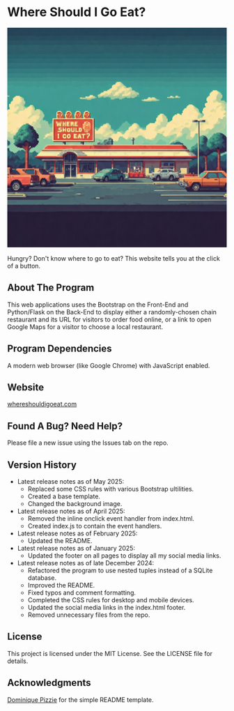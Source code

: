 # Where Should I Go Eat?

![A fast food restaurant on a sunny afternoon with vehicles parked in the parking lot attached to the restaurant. Above the restaurant is a sign with the phrase: Where Should I Go Eat](static/images/where_should_I_go_eat_gemini_generated.jpeg)

Hungry? Don't know where to go to eat? This website tells you at the click of a button.

## About The Program

This web applications uses the Bootstrap on the Front-End and Python/Flask on the Back-End to display either a
randomly-chosen chain restaurant and its URL for visitors to order food online, or a link to open Google Maps for a
visitor to choose a local restaurant.

## Program Dependencies

A modern web browser (like Google Chrome) with JavaScript enabled.

## Website

[whereshouldigoeat.com](https://www.whereshouldigoeat.com/)

## Found A Bug? Need Help?

Please file a new issue using the Issues tab on the repo.

## Version History

* Latest release notes as of May 2025:
    - Replaced some CSS rules with various Bootstrap ultilities.
    - Created a base template.
    - Changed the background image.
* Latest release notes as of April 2025:
    - Removed the inline onclick event handler from index.html.
    - Created index.js to contain the event handlers.
* Latest release notes as of February 2025:
    - Updated the README.
* Latest release notes as of January 2025:
    - Updated the footer on all pages to display all my social media links.
* Latest release notes as of late December 2024:
    - Refactored the program to use nested tuples instead of a SQLite database.
    - Improved the README.
    - Fixed typos and comment formatting.
    - Completed the CSS rules for desktop and mobile devices.
    - Updated the social media links in the index.html footer.
    - Removed unnecessary files from the repo.

## License

This project is licensed under the MIT License. See the LICENSE file for details.

## Acknowledgments

[Dominique Pizzie](https://gist.github.com/DomPizzie) for the simple README template.
